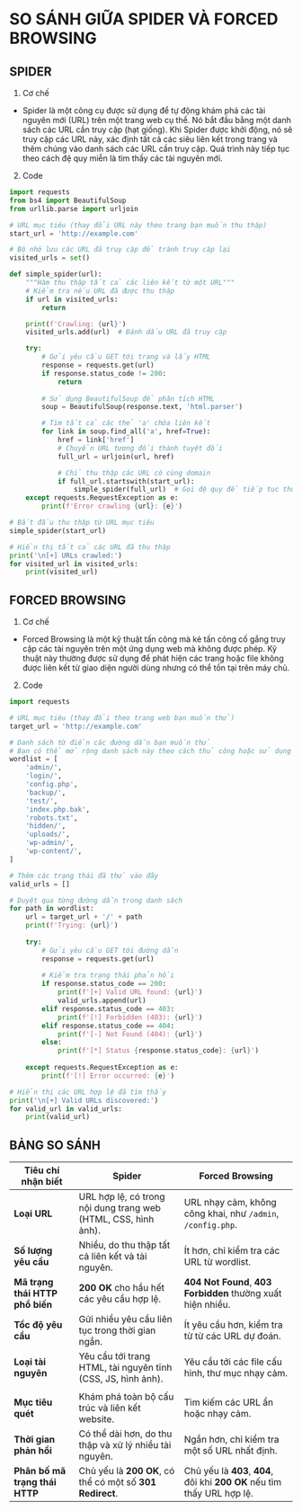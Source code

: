 # SO SÁNH GIỮA SPIDER VÀ FORCED BROWSING

## SPIDER
1. Cơ chế
- Spider là một công cụ được sử dụng để tự động khám phá các tài nguyên mới (URL) trên một trang web cụ thể. Nó bắt đầu bằng một danh sách các URL cần truy cập (hạt giống). Khi Spider được khởi động, nó sẽ truy cập các URL này, xác định tất cả các siêu liên kết trong trang và thêm chúng vào danh sách các URL cần truy cập. Quá trình này tiếp tục theo cách đệ quy miễn là tìm thấy các tài nguyên mới.
2. Code 
```python
import requests
from bs4 import BeautifulSoup
from urllib.parse import urljoin

# URL mục tiêu (thay đổi URL này theo trang bạn muốn thu thập)
start_url = 'http://example.com'

# Bộ nhớ lưu các URL đã truy cập để tránh truy cập lại
visited_urls = set()

def simple_spider(url):
    """Hàm thu thập tất cả các liên kết từ một URL"""
    # Kiểm tra nếu URL đã được thu thập
    if url in visited_urls:
        return

    print(f'Crawling: {url}')
    visited_urls.add(url)  # Đánh dấu URL đã truy cập

    try:
        # Gửi yêu cầu GET tới trang và lấy HTML
        response = requests.get(url)
        if response.status_code != 200:
            return
        
        # Sử dụng BeautifulSoup để phân tích HTML
        soup = BeautifulSoup(response.text, 'html.parser')

        # Tìm tất cả các thẻ 'a' chứa liên kết
        for link in soup.find_all('a', href=True):
            href = link['href']
            # Chuyển URL tương đối thành tuyệt đối
            full_url = urljoin(url, href)

            # Chỉ thu thập các URL có cùng domain
            if full_url.startswith(start_url):
                simple_spider(full_url)  # Gọi đệ quy để tiếp tục thu thập từ liên kết mới
    except requests.RequestException as e:
        print(f'Error crawling {url}: {e}')

# Bắt đầu thu thập từ URL mục tiêu
simple_spider(start_url)

# Hiển thị tất cả các URL đã thu thập
print('\n[+] URLs crawled:')
for visited_url in visited_urls:
    print(visited_url)

```

## FORCED BROWSING
1. Cơ chế
- Forced Browsing là một kỹ thuật tấn công mà kẻ tấn công cố gắng truy cập các tài nguyên trên một ứng dụng web mà không được phép. Kỹ thuật này thường được sử dụng để phát hiện các trang hoặc file không được liên kết từ giao diện người dùng nhưng có thể tồn tại trên máy chủ.
2. Code
```python 
import requests

# URL mục tiêu (thay đổi theo trang web bạn muốn thử)
target_url = 'http://example.com'

# Danh sách từ điển các đường dẫn bạn muốn thử
# Bạn có thể mở rộng danh sách này theo cách thủ công hoặc sử dụng một tệp wordlist
wordlist = [
    'admin/',
    'login/',
    'config.php',
    'backup/',
    'test/',
    'index.php.bak',
    'robots.txt',
    'hidden/',
    'uploads/',
    'wp-admin/',
    'wp-content/',
]

# Thêm các trạng thái đã thử vào đây
valid_urls = []

# Duyệt qua từng đường dẫn trong danh sách
for path in wordlist:
    url = target_url + '/' + path
    print(f'Trying: {url}')
    
    try:
        # Gửi yêu cầu GET tới đường dẫn
        response = requests.get(url)
        
        # Kiểm tra trạng thái phản hồi
        if response.status_code == 200:
            print(f'[+] Valid URL found: {url}')
            valid_urls.append(url)
        elif response.status_code == 403:
            print(f'[!] Forbidden (403): {url}')
        elif response.status_code == 404:
            print(f'[-] Not Found (404): {url}')
        else:
            print(f'[*] Status {response.status_code}: {url}')
    
    except requests.RequestException as e:
        print(f'[!] Error occurred: {e}')

# Hiển thị các URL hợp lệ đã tìm thấy
print('\n[+] Valid URLs discovered:')
for valid_url in valid_urls:
    print(valid_url)
```
## BẢNG SO SÁNH

| **Tiêu chí nhận biết**          | **Spider**                                                 | **Forced Browsing**                                         |
|----------------------------------|------------------------------------------------------------|-------------------------------------------------------------|
| **Loại URL**                    | URL hợp lệ, có trong nội dung trang web (HTML, CSS, hình ảnh). | URL nhạy cảm, không công khai, như `/admin`, `/config.php`.  |
| **Số lượng yêu cầu**             | Nhiều, do thu thập tất cả liên kết và tài nguyên.          | Ít hơn, chỉ kiểm tra các URL từ wordlist.                    |
| **Mã trạng thái HTTP phổ biến**  | **200 OK** cho hầu hết các yêu cầu hợp lệ.                 | **404 Not Found**, **403 Forbidden** thường xuất hiện nhiều. |
| **Tốc độ yêu cầu**               | Gửi nhiều yêu cầu liên tục trong thời gian ngắn.           | Ít yêu cầu hơn, kiểm tra từ từ các URL dự đoán.              |
| **Loại tài nguyên**              | Yêu cầu tới trang HTML, tài nguyên tĩnh (CSS, JS, hình ảnh). | Yêu cầu tới các file cấu hình, thư mục nhạy cảm.             |
|  |  |  |
| **Mục tiêu quét**                | Khám phá toàn bộ cấu trúc và liên kết website.             | Tìm kiếm các URL ẩn hoặc nhạy cảm.                           |
| **Thời gian phản hồi**           | Có thể dài hơn, do thu thập và xử lý nhiều tài nguyên.     | Ngắn hơn, chỉ kiểm tra một số URL nhất định.                 |
| **Phân bố mã trạng thái HTTP**   | Chủ yếu là **200 OK**, có thể có một số **301 Redirect**.  | Chủ yếu là **403**, **404**, đôi khi **200 OK** nếu tìm thấy URL hợp lệ. |





